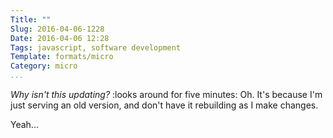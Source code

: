 ```yaml
---
Title: ""
Slug: 2016-04-06-1228
Date: 2016-04-06 12:28
Tags: javascript, software development
Template: formats/micro
Category: micro
...
```


_Why isn't this updating?_ :looks around for five minutes: Oh. It's because I'm just serving an old version, and don't have it rebuilding as I make changes.

Yeah...
